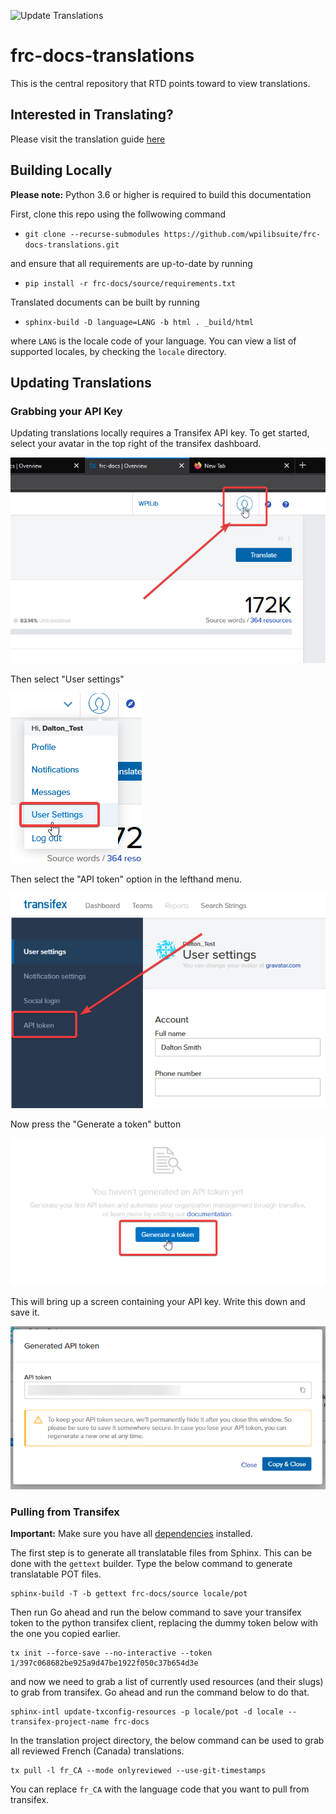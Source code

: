 ![Update Translations](https://github.com/wpilibsuite/frc-docs-translations/workflows/Update%20Translations/badge.svg)

# frc-docs-translations
This is the central repository that RTD points toward to view translations.

## Interested in Translating?

Please visit the translation guide [here](https://docs.wpilib.org/en/latest/docs/contributing/frc-docs/translations.html)

## Building Locally

**Please note:** Python 3.6 or higher is required to build this documentation

First, clone this repo using the follwowing command

- ``git clone --recurse-submodules https://github.com/wpilibsuite/frc-docs-translations.git``

and ensure that all requirements are up-to-date by running

- ``pip install -r frc-docs/source/requirements.txt``

Translated documents can be built by running 

- ``sphinx-build -D language=LANG -b html . _build/html``

where ``LANG`` is the locale code of your language. You can view a list of supported locales, by checking the ``locale`` directory.

## Updating Translations

### Grabbing your API Key

Updating translations locally requires a Transifex API key. To get started, select your avatar in the top right of the transifex dashboard.

![](images/transifex-select-profile.png)

Then select "User settings"

![](images/transifex-select-settings.png)

Then select the "API token" option in the lefthand menu.

![](images/transifex-select-api-key.png)

Now press the "Generate a token" button

![](images/transifex-generate-api-key.png)

This will bring up a screen containing your API key. Write this down and save it.

![](images/transifex-api-key-screen.png)

### Pulling from Transifex

**Important:** Make sure you have all [dependencies](https://docs.wpilib.org/en/latest/docs/contributing/frc-docs/build-instructions.html) installed. 

The first step is to generate all translatable files from Sphinx. This can be done with the ``gettext`` builder. Type the below command to generate translatable POT files.

```
sphinx-build -T -b gettext frc-docs/source locale/pot
```

Then run 
Go ahead and run the below command to save your transifex token to the python transifex client, replacing the dummy token below with the one you copied earlier.

```
tx init --force-save --no-interactive --token 1/397c068682be925a9d47be1922f050c37b654d3e
```

and now we need to grab a list of currently used resources (and their slugs) to grab from transifex. Go ahead and run the command below to do that.

```
sphinx-intl update-txconfig-resources -p locale/pot -d locale --transifex-project-name frc-docs
```

In the translation project directory, the below command can be used to grab all reviewed French (Canada) translations.

```
tx pull -l fr_CA --mode onlyreviewed --use-git-timestamps
```

You can replace ``fr_CA`` with the language code that you want to pull from transifex.
